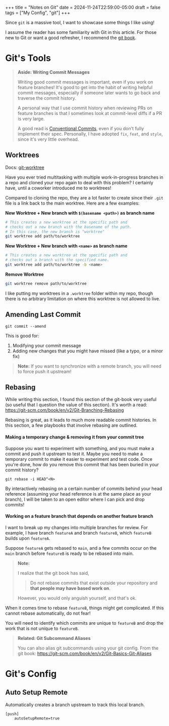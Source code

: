 +++
title = "Notes on Git"
date = 2024-11-24T22:59:00-05:00
draft = false
tags = ["My Config", "git"]
+++



Since `git` is a massive tool, I want to showcase some things I like using!

I assume the reader has some familiarity with Git in this article. For those new to Git or
want a good refresher, I recommend the [git book](https://git-scm.com/book/en/v2). 

# Git's Tools

> **Aside: Writing Commit Messages**
> 
> Writing good commit messages is important, even if you work on feature branches!
> It's good to get into the habit of writing helpful commit messages, 
> especially if someone later wants to go back and traverse the commit history.
>
> A personal way that I use commit history when reviewing PRs on feature branches is that I sometimes look at commit-level diffs if a PR is very large.
> 
> A good read is [Conventional Commits](https://conventionalcommits.org), even if you don't fully implement their spec.
> Personally, I have adopted `fix`, `feat`, and `style`, since it's very little overhead.

## Worktrees

Docs: [git-worktree](https://git-scm.com/docs/git-worktree)

Have you ever tried multitasking with multiple work-in-progress branches in a repo and cloned your repo again to deal with this problem? I certainly have, until a coworker introduced me to worktrees!

Compared to cloning the repo, they are a lot faster to create since their `.git` file is a link back to the main worktree. Here are a few examples:

**New Worktree + New branch with `$(basename <path>)` as branch name**
```bash
# This creates a new worktree at the specific path and 
# checks out a new branch with the basename of the path.
# In this case, the new branch is "worktree"
git worktree add path/to/worktree
```

**New Worktree + New branch with `<name>` as branch name**
```bash
# This creates a new worktree at the specific path and
# checks out a branch with the specified name.
git worktree add path/to/worktree -b <name>
```

**Remove Worktree**
```bash
git worktree remove path/to/worktree
```

I like putting my worktrees in a `.worktree` folder within my repo, though there is no arbitrary limitation on where this worktree is not allowed to live.

## Amending Last Commit

`git commit --amend`

This is good for:
1. Modifying your commit message
2. Adding new changes that you might have missed (like a typo, or a minor fix)

> **Note:** If you want to synchronize with a remote branch, you will need to force push it upstream!
## Rebasing

While writing this section, I found this section of the git-book very useful (so useful that I question the value of this section). It's worth a read: https://git-scm.com/book/en/v2/Git-Branching-Rebasing

Rebasing is great, as it leads to much more readable commit histories. In this section, a few playbooks that involve rebasing are outlined.
#### Making a temporary change & removing it from your commit tree

Suppose you want to experiment with something, and you must make a commit and push it upstream to test it. Maybe you need to make a temporary commit to make it easier to experiment and test code. Once you're done, how do you remove this commit that has been buried in your commit history?

`git rebase -i HEAD^<N>`

By interactively rebasing on a certain number of commits behind your head reference (assuming your head reference is at the same place as your branch), I will be taken to an
open editor where I can pick and drop commits!
#### Working on a feature branch that depends on another feature branch

I want to break up my changes into multiple branches for review. For example, I have branch `featureA` and branch `featureB`, which `featureB` builds upon `featureA`.

Suppose `featureA` gets rebased to `main`, and a few commits occur on the `main` branch before `featureB` is ready to be rebased into main.

> **Note:** 
> 
> I realize that the git book has said, 
> 
> > Do not rebase commits that exist outside your repository and **that people may have based work on**.
> 
> However, you would only anguish yourself, and that's ok.

When it comes time to rebase `featureB`, things might get complicated. If this cannot rebase automatically, do not fear!

You will need to identify which commits are unique to `featureB` and drop the work that is not unique to `featureB`.


> **Related: Git Subcommand Aliases**
> 
> You can also alias git subcommands using your git config. From the git book: https://git-scm.com/book/en/v2/Git-Basics-Git-Aliases

# Git's Config

## Auto Setup Remote

Automatically creates a branch upstream to track this local branch.

```
[push]
	autoSetupRemote=true
```
